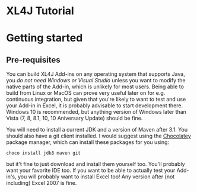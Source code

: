 XL4J Tutorial
=============

# Getting started
## Pre-requisites
You can build XL4J Add-ins on any operating system that supports Java, you *do not need Windows or Visual Studio* unless you
want to modify the native parts of the Add-in, which is unlikely for most users.  Being able to build from Linux or MacOS
can prove very useful later on for e.g. continuous integration, but given that you're likely to want to test and use your 
Add-in in Excel, it is probably advisable to start development there.  Windows 10 is recommended, but anything version of 
Windows later than Vista (7, 8, 8.1, 10, 10 Aniversary Update) should be fine.

You will need to install a current JDK and a version of Maven after 3.1.  You should also have a git client installed.  I
would suggest using the [Chocolatey](https://www.chocolatey.org) package manager, which can install these packages for you 
using:
```
choco install jdk8 maven git
```
but it't fine to just download and install them yourself too.  You'll probably want your favorite IDE too.  If you want to 
be able to actually test your Add-in's, you will probably want to install Excel too!  Any version after (not including) 
Excel 2007 is fine.

